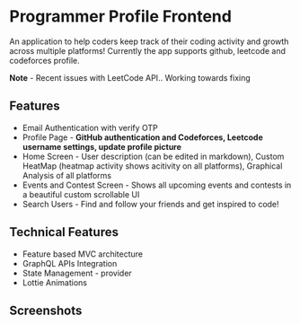 # Programmer Profile Frontend

An application to help coders keep track of their coding activity and growth across multiple platforms! Currently the app supports github, leetcode and codeforces profile.

**Note** - Recent issues with LeetCode API.. Working towards fixing

## Features

- Email Authentication with verify OTP
- Profile Page - **GitHub authentication and Codeforces, Leetcode username settings, update profile picture**
- Home Screen - User description (can be edited in markdown), Custom HeatMap (heatmap activity shows acitivity on all platforms), Graphical Analysis of all platforms
- Events and Contest Screen - Shows all upcoming events and contests in a beautiful custom scrollable UI
- Search Users - Find and follow your friends and get inspired to code!

## Technical Features

- Feature based MVC architecture
- GraphQL APIs Integration
- State Management - provider
- Lottie Animations

## Screenshots
